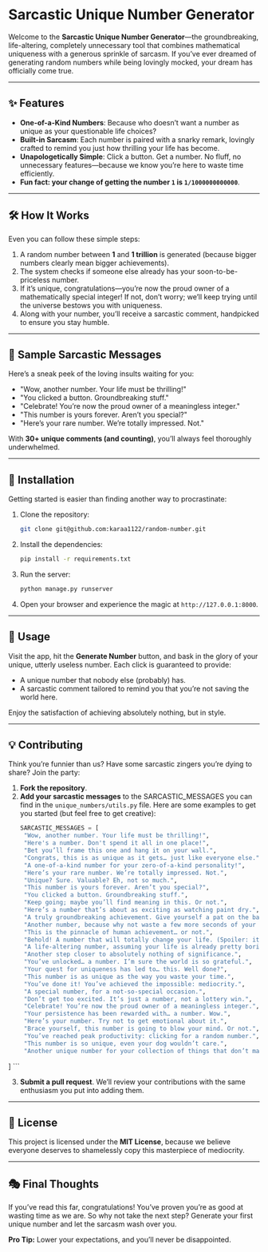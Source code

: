 # Sarcastic Unique Number Generator

Welcome to the **Sarcastic Unique Number Generator**—the groundbreaking, life-altering, completely unnecessary tool that combines mathematical uniqueness with a generous sprinkle of sarcasm. If you’ve ever dreamed of generating random numbers while being lovingly mocked, your dream has officially come true.

---

## ✨ Features

- **One-of-a-Kind Numbers**: Because who doesn’t want a number as unique as your questionable life choices?
- **Built-in Sarcasm**: Each number is paired with a snarky remark, lovingly crafted to remind you just how thrilling your life has become.
- **Unapologetically Simple**: Click a button. Get a number. No fluff, no unnecessary features—because we know you’re here to waste time efficiently.
- **Fun fact: your change of getting the number `1` is `1/1000000000000`**.
---

## 🛠️ How It Works

Even you can follow these simple steps:

1. A random number between **1** and **1 trillion** is generated (because bigger numbers clearly mean bigger achievements).
2. The system checks if someone else already has your soon-to-be-priceless number.
3. If it’s unique, congratulations—you’re now the proud owner of a mathematically special integer! If not, don’t worry; we’ll keep trying until the universe bestows you with uniqueness.
4. Along with your number, you’ll receive a sarcastic comment, handpicked to ensure you stay humble.

---

## 🤌 Sample Sarcastic Messages

Here’s a sneak peek of the loving insults waiting for you:

- "Wow, another number. Your life must be thrilling!"
- "You clicked a button. Groundbreaking stuff."
- "Celebrate! You’re now the proud owner of a meaningless integer."
- "This number is yours forever. Aren’t you special?"
- "Here’s your rare number. We’re totally impressed. Not."

With **30+ unique comments (and counting)**, you’ll always feel thoroughly underwhelmed.

---

## 🚀 Installation

Getting started is easier than finding another way to procrastinate:

1. Clone the repository:
   ```sh
   git clone git@github.com:karaa1122/random-number.git
   ```

2. Install the dependencies:
   ```sh
   pip install -r requirements.txt
   ```

3. Run the server:
   ```sh
   python manage.py runserver
   ```

4. Open your browser and experience the magic at `http://127.0.0.1:8000`.

---

## 🎉 Usage

Visit the app, hit the **Generate Number** button, and bask in the glory of your unique, utterly useless number. Each click is guaranteed to provide:

- A unique number that nobody else (probably) has.
- A sarcastic comment tailored to remind you that you’re not saving the world here.

Enjoy the satisfaction of achieving absolutely nothing, but in style.

---

## 💡 Contributing

Think you’re funnier than us? Have some sarcastic zingers you’re dying to share? Join the party:

1. **Fork the repository**.
2. **Add your sarcastic messages** to the SARCASTIC_MESSAGES you can find in the `unique_numbers/utils.py` file. Here are some examples to get you started (but feel free to get creative):
   ```python
   SARCASTIC_MESSAGES = [
    "Wow, another number. Your life must be thrilling!",
    "Here's a number. Don't spend it all in one place!",
    "Bet you’ll frame this one and hang it on your wall.",
    "Congrats, this is as unique as it gets… just like everyone else.",
    "A one-of-a-kind number for your zero-of-a-kind personality!",
    "Here’s your rare number. We’re totally impressed. Not.",
    "Unique? Sure. Valuable? Eh, not so much.",
    "This number is yours forever. Aren’t you special?",
    "You clicked a button. Groundbreaking stuff.",
    "Keep going; maybe you’ll find meaning in this. Or not.",
    "Here’s a number that’s about as exciting as watching paint dry.",
    "A truly groundbreaking achievement. Give yourself a pat on the back.",
    "Another number, because why not waste a few more seconds of your life?",
    "This is the pinnacle of human achievement… or not.",
    "Behold! A number that will totally change your life. (Spoiler: it won’t.)",
    "A life-altering number, assuming your life is already pretty boring.",
    "Another step closer to absolutely nothing of significance.",
    "You’ve unlocked… a number. I’m sure the world is so grateful.",
    "Your quest for uniqueness has led to… this. Well done?",
    "This number is as unique as the way you waste your time.",
    "You’ve done it! You’ve achieved the impossible: mediocrity.",
    "A special number, for a not-so-special occasion.",
    "Don’t get too excited. It’s just a number, not a lottery win.",
    "Celebrate! You’re now the proud owner of a meaningless integer.",
    "Your persistence has been rewarded with… a number. Wow.",
    "Here’s your number. Try not to get emotional about it.",
    "Brace yourself, this number is going to blow your mind. Or not.",
    "You’ve reached peak productivity: clicking for a random number.",
    "This number is so unique, even your dog wouldn’t care.",
    "Another unique number for your collection of things that don’t matter."
]
    ```

3. **Submit a pull request**. We’ll review your contributions with the same enthusiasm you put into adding them.

---

## 📝 License

This project is licensed under the **MIT License**, because we believe everyone deserves to shamelessly copy this masterpiece of mediocrity.

---

## 🎭 Final Thoughts

If you’ve read this far, congratulations! You’ve proven you’re as good at wasting time as we are. So why not take the next step? Generate your first unique number and let the sarcasm wash over you. 

**Pro Tip:** Lower your expectations, and you’ll never be disappointed.
